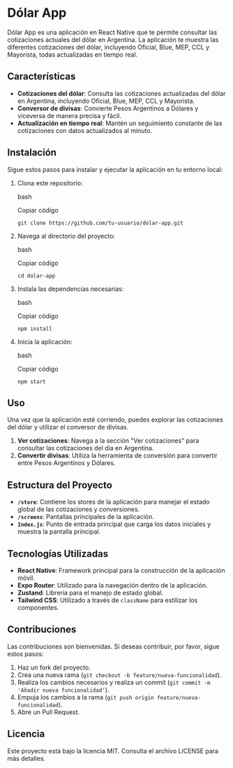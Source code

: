 # Dólar App

Dólar App es una aplicación en React Native que te permite consultar las cotizaciones actuales del dólar en Argentina. La aplicación te muestra las diferentes cotizaciones del dólar, incluyendo Oficial, Blue, MEP, CCL y Mayorista, todas actualizadas en tiempo real.

## Características

-   **Cotizaciones del dólar**: Consulta las cotizaciones actualizadas del dólar en Argentina, incluyendo Oficial, Blue, MEP, CCL y Mayorista.
-   **Conversor de divisas**: Convierte Pesos Argentinos a Dólares y viceversa de manera precisa y fácil.
-   **Actualización en tiempo real**: Mantén un seguimiento constante de las cotizaciones con datos actualizados al minuto.

## Instalación

Sigue estos pasos para instalar y ejecutar la aplicación en tu entorno local:

1.  Clona este repositorio:
    
    bash
    
    Copiar código
    
    `git clone https://github.com/tu-usuario/dolar-app.git` 
    
2.  Navega al directorio del proyecto:
    
    bash
    
    Copiar código
    
    `cd dolar-app` 
    
3.  Instala las dependencias necesarias:
    
    bash
    
    Copiar código
    
    `npm install` 
    
4.  Inicia la aplicación:
    
    bash
    
    Copiar código
    
    `npm start` 
    

## Uso

Una vez que la aplicación esté corriendo, puedes explorar las cotizaciones del dólar y utilizar el conversor de divisas.

1.  **Ver cotizaciones**: Navega a la sección "Ver cotizaciones" para consultar las cotizaciones del día en Argentina.
2.  **Convertir divisas**: Utiliza la herramienta de conversión para convertir entre Pesos Argentinos y Dólares.

## Estructura del Proyecto

-   **`/store`**: Contiene los stores de la aplicación para manejar el estado global de las cotizaciones y conversiones.
-   **`/screens`**: Pantallas principales de la aplicación.
-   **`Index.js`**: Punto de entrada principal que carga los datos iniciales y muestra la pantalla principal.

## Tecnologías Utilizadas

-   **React Native**: Framework principal para la construcción de la aplicación móvil.
-   **Expo Router**: Utilizado para la navegación dentro de la aplicación.
-   **Zustand**: Librería para el manejo de estado global.
-   **Tailwind CSS**: Utilizado a través de `className` para estilizar los componentes.

## Contribuciones

Las contribuciones son bienvenidas. Si deseas contribuir, por favor, sigue estos pasos:

1.  Haz un fork del proyecto.
2.  Crea una nueva rama (`git checkout -b feature/nueva-funcionalidad`).
3.  Realiza los cambios necesarios y realiza un commit (`git commit -m 'Añadir nueva funcionalidad'`).
4.  Empuja los cambios a la rama (`git push origin feature/nueva-funcionalidad`).
5.  Abre un Pull Request.

## Licencia

Este proyecto está bajo la licencia MIT. Consulta el archivo LICENSE para más detalles.
